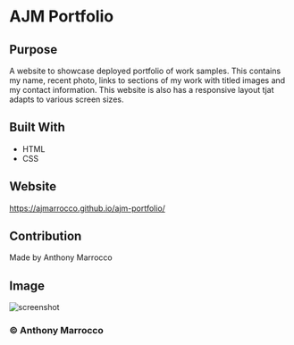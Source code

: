 # AJM Portfolio

## Purpose
A website to showcase deployed portfolio of work samples. This contains my name, recent photo, links to sections of my work with titled images and my contact information.  This website is also has a responsive layout tjat adapts to various screen sizes.

## Built With
* HTML
* CSS

## Website
https://ajmarrocco.github.io/ajm-portfolio/

## Contribution
Made by Anthony Marrocco

## Image

![screenshot](assets/images/webPageSnapshot.png)

### &copy; Anthony Marrocco